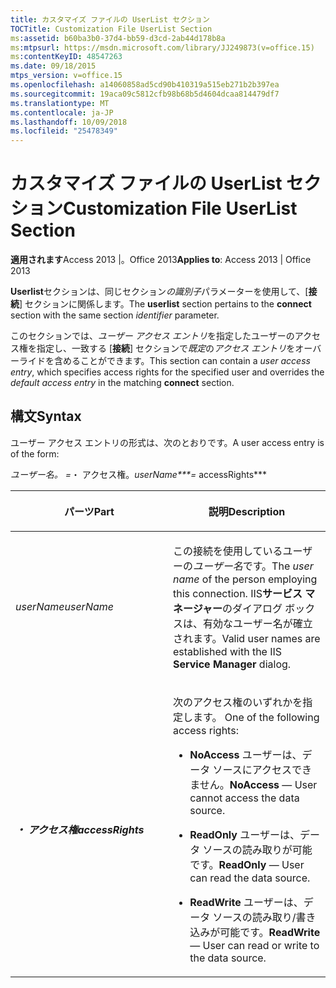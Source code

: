 ```yaml
---
title: カスタマイズ ファイルの UserList セクション
TOCTitle: Customization File UserList Section
ms:assetid: b60ba3b0-37d4-bb59-d3cd-2ab44d178b8a
ms:mtpsurl: https://msdn.microsoft.com/library/JJ249873(v=office.15)
ms:contentKeyID: 48547263
ms.date: 09/18/2015
mtps_version: v=office.15
ms.openlocfilehash: a14060858ad5cd90b410319a515eb271b2b397ea
ms.sourcegitcommit: 19aca09c5812cfb98b68b5d4604dcaa814479df7
ms.translationtype: MT
ms.contentlocale: ja-JP
ms.lasthandoff: 10/09/2018
ms.locfileid: "25478349"
---
```

# <a name="customization-file-userlist-section"></a><span data-ttu-id="7d612-102">カスタマイズ ファイルの UserList セクション</span><span class="sxs-lookup"><span data-stu-id="7d612-102">Customization File UserList Section</span></span>


<span data-ttu-id="7d612-103">**適用されます**Access 2013 |。Office 2013</span><span class="sxs-lookup"><span data-stu-id="7d612-103">**Applies to**: Access 2013 | Office 2013</span></span>

<span data-ttu-id="7d612-104">**Userlist**セクションは、同じセクション*の識別子*パラメーターを使用して、[**接続**] セクションに関係します。</span><span class="sxs-lookup"><span data-stu-id="7d612-104">The **userlist** section pertains to the **connect** section with the same section *identifier* parameter.</span></span>

<span data-ttu-id="7d612-105">このセクションでは、*ユーザー アクセス エントリ*を指定したユーザーのアクセス権を指定し、一致する [**接続**] セクションで*既定*の*アクセス エントリ*をオーバーライドを含めることができます。</span><span class="sxs-lookup"><span data-stu-id="7d612-105">This section can contain a *user access entry*, which specifies access rights for the specified user and overrides the *default* *access entry* in the matching **connect** section.</span></span>

## <a name="syntax"></a><span data-ttu-id="7d612-106">構文</span><span class="sxs-lookup"><span data-stu-id="7d612-106">Syntax</span></span>

<span data-ttu-id="7d612-107">ユーザー アクセス エントリの形式は、次のとおりです。</span><span class="sxs-lookup"><span data-stu-id="7d612-107">A user access entry is of the form:</span></span>

<span data-ttu-id="7d612-108">*ユーザー名。 =*・ アクセス権。</span><span class="sxs-lookup"><span data-stu-id="7d612-108">*userName\*\*\*=* accessRights\*\*\*</span></span>

<table>
<colgroup>
<col style="width: 50%" />
<col style="width: 50%" />
</colgroup>
<thead>
<tr class="header">
<th><p><span data-ttu-id="7d612-109">パーツ</span><span class="sxs-lookup"><span data-stu-id="7d612-109">Part</span></span></p></th>
<th><p><span data-ttu-id="7d612-110">説明</span><span class="sxs-lookup"><span data-stu-id="7d612-110">Description</span></span></p></th>
</tr>
</thead>
<tbody>
<tr class="odd">
<td><p><span data-ttu-id="7d612-111"><em>userName</em></span><span class="sxs-lookup"><span data-stu-id="7d612-111"><em>userName</em></span></span></p></td>
<td><p><span data-ttu-id="7d612-112">この接続を使用しているユーザーの<em>ユーザー名</em>です。</span><span class="sxs-lookup"><span data-stu-id="7d612-112">The <em>user name</em> of the person employing this connection.</span></span> <span data-ttu-id="7d612-113">IIS<strong>サービス マネージャー</strong>のダイアログ ボックスは、有効なユーザー名が確立されます。</span><span class="sxs-lookup"><span data-stu-id="7d612-113">Valid user names are established with the IIS <strong>Service Manager</strong> dialog.</span></span></p></td>
</tr>
<tr class="even">
<td><p><span data-ttu-id="7d612-114"><strong><em>・ アクセス権</em></strong></span><span class="sxs-lookup"><span data-stu-id="7d612-114"><strong><em>accessRights</em></strong></span></span></p></td>
<td><p><span data-ttu-id="7d612-115">次のアクセス権のいずれかを指定します。
</span><span class="sxs-lookup"><span data-stu-id="7d612-115">One of the following access rights:</span></span><br />
</p>
<ul>
<li><p><span data-ttu-id="7d612-116"><strong>NoAccess</strong> ユーザーは、データ ソースにアクセスできません。</span><span class="sxs-lookup"><span data-stu-id="7d612-116"><strong>NoAccess</strong> — User cannot access the data source.</span></span></p></li>
<li><p><span data-ttu-id="7d612-117"><strong>ReadOnly</strong> ユーザーは、データ ソースの読み取りが可能です。</span><span class="sxs-lookup"><span data-stu-id="7d612-117"><strong>ReadOnly</strong> — User can read the data source.</span></span></p></li>
<li><p><span data-ttu-id="7d612-118"><strong>ReadWrite</strong> ユーザーは、データ ソースの読み取り/書き込みが可能です。</span><span class="sxs-lookup"><span data-stu-id="7d612-118"><strong>ReadWrite</strong> — User can read or write to the data source.</span></span></p></li>
</ul>
<p></p></td>
</tr>
</tbody>
</table>

